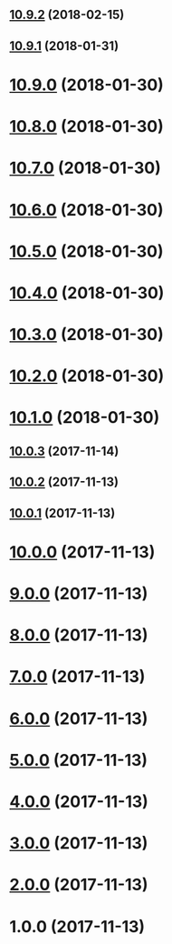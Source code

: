 <a name="10.9.2"></a>
## [10.9.2](https://github.com/harryy2510/ngx-img/compare/v10.9.1...v10.9.2) (2018-02-15)



<a name="10.9.1"></a>
## [10.9.1](https://github.com/harryy2510/ngx-img/compare/v10.9.0...v10.9.1) (2018-01-31)



<a name="10.9.0"></a>
# [10.9.0](https://github.com/harryy2510/ngx-img/compare/v10.8.0...v10.9.0) (2018-01-30)



<a name="10.8.0"></a>
# [10.8.0](https://github.com/harryy2510/ngx-img/compare/v10.7.0...v10.8.0) (2018-01-30)



<a name="10.7.0"></a>
# [10.7.0](https://github.com/harryy2510/ngx-img/compare/v10.6.0...v10.7.0) (2018-01-30)



<a name="10.6.0"></a>
# [10.6.0](https://github.com/harryy2510/ngx-img/compare/v10.5.0...v10.6.0) (2018-01-30)



<a name="10.5.0"></a>
# [10.5.0](https://github.com/harryy2510/ngx-img/compare/v10.4.0...v10.5.0) (2018-01-30)



<a name="10.4.0"></a>
# [10.4.0](https://github.com/harryy2510/ngx-img/compare/v10.3.0...v10.4.0) (2018-01-30)



<a name="10.3.0"></a>
# [10.3.0](https://github.com/harryy2510/ngx-img/compare/v10.2.0...v10.3.0) (2018-01-30)



<a name="10.2.0"></a>
# [10.2.0](https://github.com/harryy2510/ngx-img/compare/v10.1.0...v10.2.0) (2018-01-30)



<a name="10.1.0"></a>
# [10.1.0](https://github.com/harryy2510/ngx-img/compare/v10.0.3...v10.1.0) (2018-01-30)



<a name="10.0.3"></a>
## [10.0.3](https://github.com/harryy2510/ngx-img/compare/v10.0.2...v10.0.3) (2017-11-14)



<a name="10.0.2"></a>
## [10.0.2](https://github.com/harryy2510/ngx-img/compare/v10.0.1...v10.0.2) (2017-11-13)



<a name="10.0.1"></a>
## [10.0.1](https://github.com/harryy2510/ngx-img/compare/v10.0.0...v10.0.1) (2017-11-13)



<a name="10.0.0"></a>
# [10.0.0](https://github.com/harryy2510/ngx-img/compare/v9.0.0...v10.0.0) (2017-11-13)



<a name="9.0.0"></a>
# [9.0.0](https://github.com/harryy2510/ngx-img/compare/v8.0.0...v9.0.0) (2017-11-13)



<a name="8.0.0"></a>
# [8.0.0](https://github.com/harryy2510/ngx-img/compare/v7.0.0...v8.0.0) (2017-11-13)



<a name="7.0.0"></a>
# [7.0.0](https://github.com/harryy2510/ngx-img/compare/v6.0.0...v7.0.0) (2017-11-13)



<a name="6.0.0"></a>
# [6.0.0](https://github.com/harryy2510/ngx-img/compare/v5.0.0...v6.0.0) (2017-11-13)



<a name="5.0.0"></a>
# [5.0.0](https://github.com/harryy2510/ngx-img/compare/v4.0.0...v5.0.0) (2017-11-13)



<a name="4.0.0"></a>
# [4.0.0](https://github.com/harryy2510/ngx-img/compare/v3.0.0...v4.0.0) (2017-11-13)



<a name="3.0.0"></a>
# [3.0.0](https://github.com/harryy2510/ngx-img/compare/v2.0.0...v3.0.0) (2017-11-13)



<a name="2.0.0"></a>
# [2.0.0](https://github.com/harryy2510/ngx-img/compare/v1.0.0...v2.0.0) (2017-11-13)



<a name="1.0.0"></a>
# 1.0.0 (2017-11-13)



